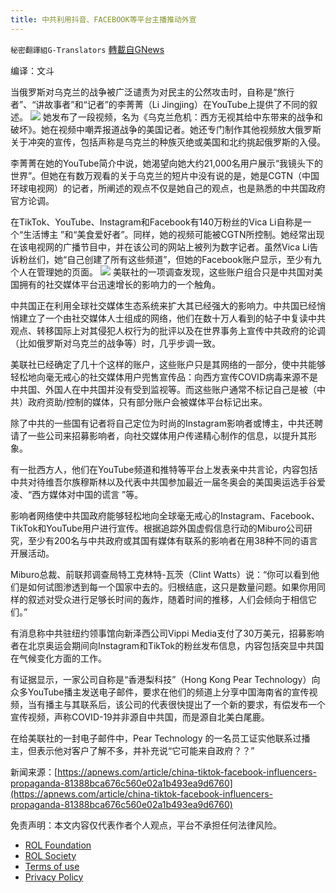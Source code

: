 ```yaml
---
title: 中共利用抖音、FACEBOOK等平台主播推动外宣
---
```

`秘密翻譯組G-Translators` [轉載自GNews](https://gnews.org/zh-hans/2267005/)

编译：文斗

当俄罗斯对乌克兰的战争被广泛谴责为对民主的公然攻击时，自称是“旅行者”、“讲故事者”和“记者”的李菁菁（Li Jingjing）在YouTube上提供了不同的叙述。
![](https://assets.gnews.org/wp-content/uploads/2022/03/2-231.jpg)
她发布了一段视频，名为《乌克兰危机：西方无视其给中东带来的战争和破坏》。她在视频中嘲弄报道战争的美国记者。她还专门制作其他视频放大俄罗斯关于冲突的宣传，包括声称是乌克兰的种族灭绝或美国和北约挑起俄罗斯的入侵。

李菁菁在她的YouTube简介中说，她渴望向她大约21,000名用户展示“我镜头下的世界”。但她在有数万观看的关于乌克兰的短片中没有说的是，她是CGTN（中国环球电视网）的记者，所阐述的观点不仅是她自己的观点，也是熟悉的中共国政府官方论调。

在TikTok、YouTube、Instagram和Facebook有140万粉丝的Vica Li自称是一个“生活博主 ”和“美食爱好者”。同样，她的视频可能被CGTN所控制。她经常出现在该电视网的广播节目中，并在该公司的网站上被列为数字记者。虽然Vica Li告诉粉丝们，她“自己创建了所有这些频道”，但她的Facebook账户显示，至少有九个人在管理她的页面。
![](https://assets.gnews.org/wp-content/uploads/2022/03/3-177.jpg)
美联社的一项调查发现，这些账户组合只是中共国对美国拥有的社交媒体平台迅速增长的影响力的一个触角。

中共国正在利用全球社交媒体生态系统来扩大其已经强大的影响力。中共国已经悄悄建立了一个由社交媒体人士组成的网络，他们在数十万人看到的帖子中复读中共观点、转移国际上对其侵犯人权行为的批评以及在世界事务上宣传中共政府的论调（比如俄罗斯对乌克兰的战争等）时，几乎步调一致。

美联社已经确定了几十个这样的账户，这些账户只是其网络的一部分，使中共能够轻松地向毫无戒心的社交媒体用户兜售宣传品：向西方宣传COVID病毒来源不是中共国、外国人在中共国并没有受到监视等。而这些账户通常不标记自己是被（中共）政府资助/控制的媒体，只有部分账户会被媒体平台标记出来。

除了中共的一些国有记者将自己定位为时尚的Instagram影响者或博主，中共还聘请了一些公司来招募影响者，向社交媒体用户传递精心制作的信息，以提升其形象。

有一批西方人，他们在YouTube频道和推特等平台上发表亲中共言论，内容包括中共对待维吾尔族穆斯林以及代表中共国参加最近一届冬奥会的美国奥运选手谷爱凌、“西方媒体对中国的谎言 ”等。

影响者网络使中共国政府能够轻松地向全球毫无戒心的Instagram、Facebook、TikTok和YouTube用户进行宣传。根据追踪外国虚假信息行动的Miburo公司研究，至少有200名与中共政府或其国有媒体有联系的影响者在用38种不同的语言开展活动。

Miburo总裁、前联邦调查局特工克林特-瓦茨（Clint Watts）说：“你可以看到他们是如何试图渗透到每一个国家中去的。归根结底，这只是数量问题。如果你用同样的叙述对受众进行足够长时间的轰炸，随着时间的推移，人们会倾向于相信它们。”

有消息称中共驻纽约领事馆向新泽西公司Vippi Media支付了30万美元，招募影响者在北京奥运会期间向Instagram和TikTok的粉丝发布信息，内容包括突显中共国在气候变化方面的工作。

有证据显示，一家公司自称是“香港梨科技”（Hong Kong Pear Technology）向众多YouTube播主发送电子邮件，要求在他们的频道上分享中国海南省的宣传视频，当有播主与其联系后，该公司的代表很快提出了一个新的要求，有偿发布一个宣传视频，声称COVID-19并非源自中共国，而是源自北美白尾鹿。

在给美联社的一封电子邮件中，Pear Technology 的一名员工证实他联系过播主，但表示他对客户了解不多，并补充说“它可能来自政府？？”

新闻来源：[https://apnews.com/article/china-tiktok-facebook-influencers-propaganda-81388bca676c560e02a1b493ea9d6760](https://apnews.com/article/china-tiktok-facebook-influencers-propaganda-81388bca676c560e02a1b493ea9d6760)

 

免责声明：本文内容仅代表作者个人观点，平台不承担任何法律风险。

- [ROL Foundation](https://rolfoundation.org/)
- [ROL Society](https://rolsociety.org/)
- [Terms of use](https://gnews.org/terms-of-use-3/)
- [Privacy Policy](https://gnews.org/privacy-policy/)
